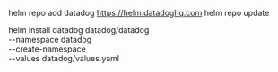 helm repo add datadog https://helm.datadoghq.com
helm repo update

helm install datadog 
datadog/datadog \
--namespace datadog \
--create-namespace \
--values datadog/values.yaml